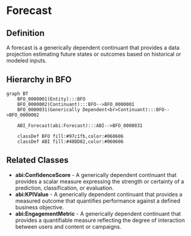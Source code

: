 # Forecast

## Definition
A forecast is a generically dependent continuant that provides a data projection estimating future states or outcomes based on historical or modeled inputs.

## Hierarchy in BFO
```mermaid
graph BT
    BFO_0000001(Entity):::BFO
    BFO_0000002(Continuant):::BFO-->BFO_0000001
    BFO_0000031(Generically Dependent<br>Continuant):::BFO-->BFO_0000002
    
    ABI_Forecast(abi:Forecast):::ABI-->BFO_0000031
    
    classDef BFO fill:#97c1fb,color:#060606
    classDef ABI fill:#48DD82,color:#060606
```

## Related Classes
- **abi:ConfidenceScore** - A generically dependent continuant that provides a scalar measure expressing the strength or certainty of a prediction, classification, or evaluation.
- **abi:KPIValue** - A generically dependent continuant that provides a measured outcome that quantifies performance against a defined business objective.
- **abi:EngagementMetric** - A generically dependent continuant that provides a quantifiable measure reflecting the degree of interaction between users and content or campaigns. 